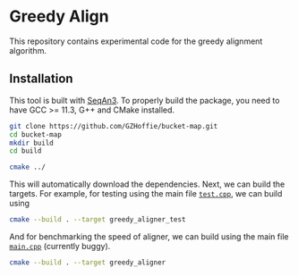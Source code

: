# Greedy Align

This repository contains experimental code for the greedy alignment algorithm.

## Installation

This tool is built with [SeqAn3](https://docs.seqan.de/seqan/3-master-user/index.html). To properly build the package, you need to have GCC >= 11.3, G++ and CMake installed.

```bash
git clone https://github.com/GZHoffie/bucket-map.git
cd bucket-map
mkdir build
cd build

cmake ../
```

This will automatically download the dependencies. Next, we can build the targets. For example, for testing using the main file [`test.cpp`](./test.cpp), we can build using 

```bash
cmake --build . --target greedy_aligner_test
```

And for benchmarking the speed of aligner, we can build using the main file [`main.cpp`](./main.cpp) (currently buggy).

```bash
cmake --build . --target greedy_aligner
```

